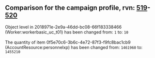 ## Comparison for the campaign profile, rvn: [519](https://github.com/PRO100KatYT/FortniteProfileRevisions/tree/main/profiles/campaign/519%20campaign.json)-[520](https://github.com/PRO100KatYT/FortniteProfileRevisions/tree/main/profiles/campaign/520%20campaign.json)

Object level in 2018971e-2e9a-46dd-bc08-66f183338466 (Worker:workerbasic_uc_t01) has been changed from: `1` to: `10`
<br><br>
The quantity of item 0f5e70c6-3b6c-4e72-87f3-f9fc8bac1cb9 (AccountResource:personnelxp) has been changed from: `1461960` to: `1455210`
<br><br>
